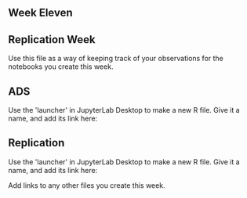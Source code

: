 ## Week Eleven

## Replication Week

Use this file as a way of keeping track of your observations for the notebooks you create this week.

## ADS 

Use the 'launcher' in JupyterLab Desktop to make a new R file. Give it a name, and add its link here:

## Replication

Use the 'launcher' in JupyterLab Desktop to make a new R file. Give it a name, and add its link here:

Add links to any other files you create this week.